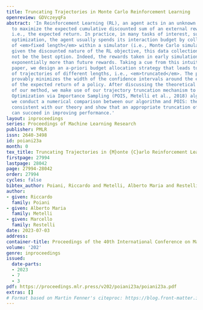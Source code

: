 ```yaml
---
title: Truncating Trajectories in Monte Carlo Reinforcement Learning
openreview: GDVczeyqFa
abstract: 'In Reinforcement Learning (RL), an agent acts in an unknown environment
  to maximize the expected cumulative discounted sum of an external reward signal,
  i.e., the expected return. In practice, in many tasks of interest, such as policy
  optimization, the agent usually spends its interaction budget by collecting episodes
  of <em>fixed length</em> within a simulator (i.e., Monte Carlo simulation). However,
  given the discounted nature of the RL objective, this data collection strategy might
  not be the best option. Indeed, the rewards taken in early simulation steps weigh
  exponentially more than future rewards. Taking a cue from this intuition, in this
  paper, we design an a-priori budget allocation strategy that leads to the collection
  of trajectories of different lengths, i.e., <em>truncated</em>. The proposed approach
  provably minimizes the width of the confidence intervals around the empirical estimates
  of the expected return of a policy. After discussing the theoretical properties
  of our method, we make use of our trajectory truncation mechanism to extend Policy
  Optimization via Importance Sampling (POIS, Metelli et al., 2018) algorithm. Finally,
  we conduct a numerical comparison between our algorithm and POIS: the results are
  consistent with our theory and show that an appropriate truncation of the trajectories
  can succeed in improving performance.'
layout: inproceedings
series: Proceedings of Machine Learning Research
publisher: PMLR
issn: 2640-3498
id: poiani23a
month: 0
tex_title: Truncating Trajectories in {M}onte {C}arlo Reinforcement Learning
firstpage: 27994
lastpage: 28042
page: 27994-28042
order: 27994
cycles: false
bibtex_author: Poiani, Riccardo and Metelli, Alberto Maria and Restelli, Marcello
author:
- given: Riccardo
  family: Poiani
- given: Alberto Maria
  family: Metelli
- given: Marcello
  family: Restelli
date: 2023-07-03
address: 
container-title: Proceedings of the 40th International Conference on Machine Learning
volume: '202'
genre: inproceedings
issued:
  date-parts:
  - 2023
  - 7
  - 3
pdf: https://proceedings.mlr.press/v202/poiani23a/poiani23a.pdf
extras: []
# Format based on Martin Fenner's citeproc: https://blog.front-matter.io/posts/citeproc-yaml-for-bibliographies/
---
```

